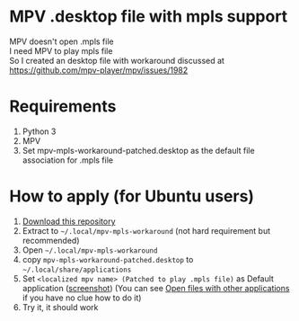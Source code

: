 # MPV .desktop file with mpls support
MPV doesn't open .mpls file  
I need MPV to play mpls file  
So I created an desktop file with workaround discussed at https://github.com/mpv-player/mpv/issues/1982

# Requirements
1. Python 3
2. MPV
3. Set mpv-mpls-workaround-patched.desktop as the default file association for .mpls file

# How to apply (for Ubuntu users)
1. [Download this repository](https://github.com/axzxc1236/MPV-.desktop-file-with-mpls-support/archive/master.zip)
2. Extract to `~/.local/mpv-mpls-workaround` (not hard requirement but recommended)
3. Open `~/.local/mpv-mpls-workaround`
4. copy `mpv-mpls-workaround-patched.desktop` to `~/.local/share/applications`
5. Set `<localized mpv name> (Patched to play .mpls file)` as Default application ([screenshot](https://i.imgur.com/3zCRX32.png)) (You can see [Open files with other applications](https://help.ubuntu.com/stable/ubuntu-help/files-open.html.en) if you have no clue how to do it)
6. Try it, it should work
